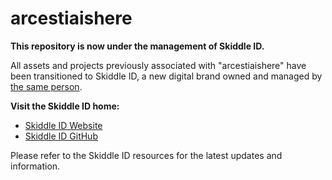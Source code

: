# arcestiaishere

**This repository is now under the management of Skiddle ID.**

All assets and projects previously associated with "arcestiaishere" have been transitioned to Skiddle ID, a new digital brand owned and managed by [the same person](https://github.com/arcestia).

**Visit the Skiddle ID home:**

*   [Skiddle ID Website](https://skiddle.id)
*   [Skiddle ID GitHub](https://github.com/Skiddle-ID)

Please refer to the Skiddle ID resources for the latest updates and information.
